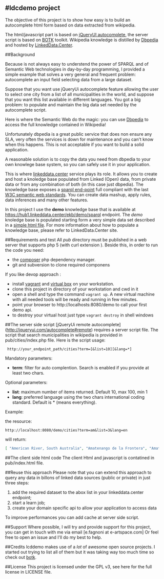 #ldcdemo project
----------------
The objective of this project is to show how easy is to build an autocomplete html form based on data extracted from wikipedia.  

The html/javascript part is based on [jQueryUI autocomplete](http://jqueryui.com/autocomplete/), the server script is based on [BOTK](http://ontology.it/tools/botk) toolkit.
Wikipedia knowledge is distilled by [Dbpedia](http://dbpedia.org) and hosted by [LinkedData.Center](http://linkeddata.center/).

##Background

Because is not always easy to understend the power of SPARQL and of Semantic Web technologies in day-by-day programming, I provided a simple example that solves a 
very general and frequent problem: autocomplete an input field selecting data from a large dataset.

Suppose that you want use jQueryUi autocomplete feature allowing the user to select one city from a list of all municipalities in the world, and suppose that you want this list available
in different languages. You got a big problem: to populate and maintain the big data set needed by the autocomplete script.
 
Here is where the Semantic Web do the magic: you can use [Dbpedia](http://dbpedia.org) to access the full knowledge contained in Wikipedia!

Unfortunately dbpedia is a great public service that does non ensure any SLA, very often the services is down for maintenance and you can't know when this happens.
This is not acceptable if you want to build a solid application.

A reasonable solution is to copy the data you need from dbpedia to your own knowlege base system, so you can safely use it in your application. 

This is where [linkeddata.center](http://linkeddata.center/) service plays its role.
It allows you to create and host a knoledge base populated from Linked (Open) data, from  private data or from any combination of both (in this case just dbpedia).
The knowledge base exposes a [sparql end-point](http://www.w3.org/TR/sparql11-query/) full compliant with the last [W3C semantic web standards](http://www.w3.org/standards/semanticweb/).
You can create data mashup, apply rules, data inferences and many other features.

In this project I use the **demo** knowledge base that is available at 
https://hub1.linkeddata.center/ekb/demo/sparql endpoint.
The *demo* knoledge base is populated starting form a very simple data set described in a 
[simple html file](http://demo.hub1.linkeddata.center/data/abox.html).
For more information about how to populate a knowledge base, please refer to LinkedData.Center site. 

##Requirements and test
All *pub* directory must be published in a web server that supports php 5 (with curl extension ).
Beside this, in order to run the code you need:

  - the [composer](https://getcomposer.org/) php dependency manager.
  - git and subversion to clone required componens
  
If you like devop approach :

  - install [vagrant](https://docs.vagrantup.com/v2/installation/) and [virtual box](https://www.virtualbox.org/) on your workstation.
  - clone this project in directory of your workstation and cwd in it
  - open a shell and type the command `vagrant up`. A new virtual machine with all needed tools will be ready and running in few minutes.
  - point your browser to http://localhosts:8080/demo to call your first demo api.
  - to destroy your virtual host just type `vagrant destroy` in shell windows

##The server side script
[jQueryUi remote autocomplete] (http://jqueryui.com/autocomplete#remote) requires a 
server script file. 
The script that search municipalities in wikipedia is provided in pub/cities/index.php file. Here is the script usage:

```
 http://your_endpoint_path/cities?term=[&list=10][&lang=*]
```

Mandatory parameters:
  - **term**: filter for auto complention. Search is enabled if you provide at least two chars. 

Optional parameters:

  - **list**: maximum number of items returned. Default 10, max 100, min 1
  - **lang**: preferred language using the two chars international coding standard. Default is * (means everything).

Example:

the resource:

`http://localhost:8080/demo/cities?term=am&list=3&lang=en` 

will return:

```json
[ "American River, South Australia", "Amatenango de la Frontera", "Amatenango del Valle" ]
```

##The client side html code
The client Html and javascript is contatined in pub/index.html file.

##Reuse this approach
Please note that you can extend this approach to query any data in billons of linked data sources
(public or private) in just three steps:

 1. add the required dataset to the abox list in your linkeddata.center endpoint;
 2. start a learn job; 
 3. create your domain specific api to allow your application to access data
 
 To improve performances you can add cache at server side script.

##Support
Where possible, I will try and provide support for this project, you can get in touch with me via email [e.fagnoni at e-artspace.com]
Or feel free to open an issue and I'll do my best to help.

##Credits
lcddemo makes use of a *lot* of awesome open source projects. I started out trying to list all of them but it was taking way too much time so check out
[botk](http://ontology.it/tools/botk).

##License
This project is licensed under the GPL v3, see here for the full license in LICENSE file.

